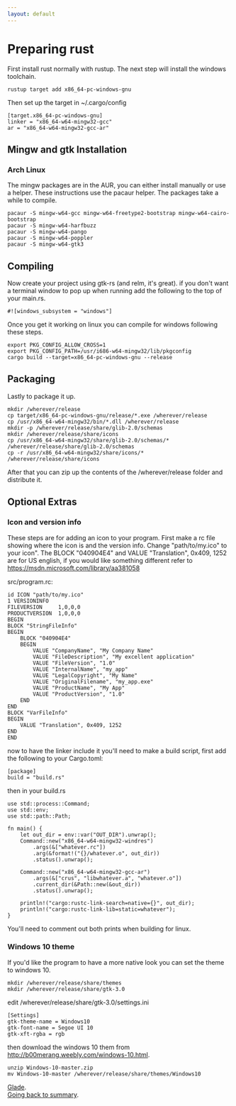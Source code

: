 ```yaml
---
layout: default
---
```


# Preparing rust

First install rust normally with rustup. The next step will install the windows toolchain.

    rustup target add x86_64-pc-windows-gnu

Then set up the target in ~/.cargo/config

    [target.x86_64-pc-windows-gnu]
    linker = "x86_64-w64-mingw32-gcc"
    ar = "x86_64-w64-mingw32-gcc-ar"

## Mingw and gtk Installation

### Arch Linux

The mingw packages are in the AUR, you can either install manually or use a helper. These instructions use the pacaur helper. The packages take a while to compile.

    pacaur -S mingw-w64-gcc mingw-w64-freetype2-bootstrap mingw-w64-cairo-bootstrap
    pacaur -S mingw-w64-harfbuzz
    pacaur -S mingw-w64-pango
    pacaur -S mingw-w64-poppler
    pacaur -S mingw-w64-gtk3

## Compiling

Now create your project using gtk-rs (and relm, it's great). if you don't want a terminal window to pop up when running add the following to the top of your main.rs.

    #![windows_subsystem = "windows"]

Once you get it working on linux you can compile for windows following these steps.

    export PKG_CONFIG_ALLOW_CROSS=1
    export PKG_CONFIG_PATH=/usr/i686-w64-mingw32/lib/pkgconfig
    cargo build --target=x86_64-pc-windows-gnu --release

## Packaging

Lastly to package it up.

    mkdir /wherever/release
    cp target/x86_64-pc-windows-gnu/release/*.exe /wherever/release
    cp /usr/x86_64-w64-mingw32/bin/*.dll /wherever/release
    mkdir -p /wherever/release/share/glib-2.0/schemas
    mkdir /wherever/release/share/icons
    cp /usr/x86_64-w64-mingw32/share/glib-2.0/schemas/* /wherever/release/share/glib-2.0/schemas
    cp -r /usr/x86_64-w64-mingw32/share/icons/* /wherever/release/share/icons

After that you can zip up the contents of the /wherever/release folder and distribute it.

## Optional Extras

### Icon and version info

These steps are for adding an icon to your program. First make a rc file showing where the icon is and the version info. Change "path/to/my.ico" to your icon". The BLOCK "040904E4" and VALUE "Translation", 0x409, 1252 are for US english, if you would like something different refer to https://msdn.microsoft.com/library/aa381058

src/program.rc:

    id ICON "path/to/my.ico"
    1 VERSIONINFO
    FILEVERSION     1,0,0,0
    PRODUCTVERSION  1,0,0,0
    BEGIN
    BLOCK "StringFileInfo"
    BEGIN
        BLOCK "040904E4"
        BEGIN
            VALUE "CompanyName", "My Company Name"
            VALUE "FileDescription", "My excellent application"
            VALUE "FileVersion", "1.0"
            VALUE "InternalName", "my_app"
            VALUE "LegalCopyright", "My Name"
            VALUE "OriginalFilename", "my_app.exe"
            VALUE "ProductName", "My App"
            VALUE "ProductVersion", "1.0"
        END
    END
    BLOCK "VarFileInfo"
    BEGIN
        VALUE "Translation", 0x409, 1252
    END
    END

now to have the linker include it you'll need to make a build script, first add the following to your Cargo.toml:

    [package]
    build = "build.rs"

then in your build.rs

    use std::process::Command;
    use std::env;
    use std::path::Path;

    fn main() {
        let out_dir = env::var("OUT_DIR").unwrap();
        Command::new("x86_64-w64-mingw32-windres")
            .args(&["whatever.rc"])
            .arg(&format!("{}/whatever.o", out_dir))
            .status().unwrap();
        
        Command::new("x86_64-w64-mingw32-gcc-ar")
            .args(&["crus", "libwhatever.a", "whatever.o"])
            .current_dir(&Path::new(&out_dir))
            .status().unwrap();

        println!("cargo:rustc-link-search=native={}", out_dir);
        println!("cargo:rustc-link-lib=static=whatever");
    }

You'll need to comment out both prints when building for linux.

### Windows 10 theme

If you'd like the program to have a more native look you can set the theme to windows 10.

    mkdir /wherever/release/share/themes
    mkdir /wherever/release/share/gtk-3.0

edit /wherever/release/share/gtk-3.0/settings.ini

    [Settings]
    gtk-theme-name = Windows10
    gtk-font-name = Segoe UI 10
    gtk-xft-rgba = rgb

then download the windows 10 them from http://b00merang.weebly.com/windows-10.html.

    unzip Windows-10-master.zip
    mv Windows-10-master /wherever/release/share/themes/Windows10

<div class="footer">
<div><a href="/tuto/glade">Glade</a>.</div>
<div><a href="/docs-src/tutorial">Going back to summary</a>.</div>
<div></div>
</div>